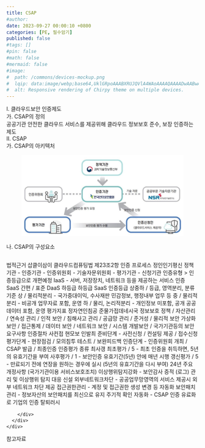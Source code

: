```yaml
---
title: CSAP
#author: 
date: 2023-09-27 00:00:10 +0800
categories: [PE, 필수암기]
published: false
#tags: []
#pin: false
#math: false
#mermaid: false
#image:
#  path: /commons/devices-mockup.png
#  lqip: data:image/webp;base64,UklGRpoAAABXRUJQVlA4WAoAAAAQAAAADwAABwAAQUxQSDIAAAARL0AmbZurmr57yyIiqE8oiG0bejIYEQTgqiDA9vqnsUSI6H+oAERp2HZ65qP/VIAWAFZQOCBCAAAA8AEAnQEqEAAIAAVAfCWkAALp8sF8rgRgAP7o9FDvMCkMde9PK7euH5M1m6VWoDXf2FkP3BqV0ZYbO6NA/VFIAAAA
#  alt: Responsive rendering of Chirpy theme on multiple devices.
---
```


<div class="post-wrap">
  <div class="para">
    <div class="para-title">
      I. 클라우드보안 인증제도
    </div>
    <div class="para-cntnt">
      <div class="para">
        <div class="para-title">
          가. CSAP의 정의
        </div>
        <div class="para-cntnt">
            공공기관 안전한 클라우드 서비스를 제공위해 클라우드 정보보호 준수, 보장 인증하는 제도
        </div>
      </div>
    </div>
  </div>
  
  <div class="para">
    <div class="para-title">
      II. CSAP
    </div>
    <div class="para-cntnt">
      <div class="para">
        <div class="para-title">
          가. CSAP의 아키텍처
        </div>
        <div class="para-cntnt">
          <figure class="post-figure">
            <img src="/assets/img/posts/CSAP.png" alt="CSAP">
<!--            <figcaption>Source: Unveiling the Metaverse: Exploring Emerging Trends, Multifaceted Perspectives, and Future Challenges</figcaption>-->
          </figure>
        </div>
      </div>
      <div class="para">
        <div class="para-title">
          나. CSAP의 구성요소
        </div>
        <div class="para-cntnt">
          <table class="post-table">
          </table>
          법적근거 삽클이삼이
  클라우드컴퓨팅법 제23조2항
인증 프로세스 정인인기평신
  정책기관 - 인증기관 - 인증위원회 - 기술자문위원회 - 평가기관 - 신청기관
인증유형 &gt; 인증등급으로 개편예정
    IaaS - 서버, 저장장치, 네트워크 등을 제공하는 서비스 인증 
    SaaS 간편 / 표준
    DaaS
    하등급
    하등급 SaaS
인증등급 상중하 / 등급, 영역분리, 분류기준
  상 / 물리적분리 - 국가중대이익, 수사재판 민감정보, 행정내부 업무 등
  중 / 물리적분리 - 비공개 업무자료 포함, 운영
  하 / 물리, 논리적분리 - 개인정보 미포함, 공개 공공데이터 포함, 운영
평가지표 정자연인침공 준물가접데네시국
  정보보호 정책 / 자산관리 / 연속성 관리 / 인적 보안 / 침해사고 관리 / 공급망 관리 / 준거성 / 물리적 보안
  가상화 보안 / 접근통제 / 데이터 보안 / 네트워크 보안 / 시스템 개발보안 / 국가기관등의 보안요구사항
인증절차 사컨접 현모보 인발최
  준비단계 - 사전신청 / 컨설팅 제공 / 접수신청
  평가단계 - 현장점검 / 모의침투 테스트 / 보완피드백
  인증단계 - 인증위원회 개최 / CSAP 발급 / 최종인증
인증평가 종류 최사갱
  최초평가 / 5 - 최초 인증을 취득하면, 5년의 유효기간을 부여
  사후평가 / 1 - 보안인증 유효기간(5년) 안에 매년 시행 
  갱신평가 / 5 - 만료되기 전에 연장을 원하는 경우에 실시 (5년의 유효기간을 다시 부여)
24년 주요 개정사항 (국가기관이용 서비스보호조치) 
  이상행위탐지강화 - 보안감사 증적 (로그) 관리 및 이상행위 탐지 대응 신설 
  외부네트워크차단 - 공공업무망영역의 서비스 제공시 외부 네트워크 차단 제공 
  접근권한관리 - 계정 및 접근권한 생성 변경 등 자동화 
  보안패치관리 - 정보자산의 보안패치를 최신으로 유지 주기적 확인 자동화 
- CSAP 인증 유료화로 기업의 인증 탈퇴러시

        </div>
      </div>
    </div>
  </div>

  <div class="refr-wrap">
    <div class="refr-title">
        참고자료
    </div>
    <ol class="refr-list">
    <!--    <li>(나현식, 최대선) <a target="_blank" href="https://scienceon.kisti.re.kr/commons/util/originalView.do?cn=JAKO202225948430499&oCn=JAKO202225948430499&dbt=JAKO&journal=NJOU00291864">메타버스 보안 위협 요소 및 대응 방안 검토</a></li>-->
    <!--    <li>(M. Uddin, S. Manickam, H. Ullah, M. Obaidat and A. Dandoush) <a target="_blank" href="https://ieeexplore.ieee.org/abstract/document/10138386">Unveiling the Metaverse: Exploring Emerging Trends, Multifaceted Perspectives, and Future Challenges</a></li>-->
    </ol>
  </div>
</div>
